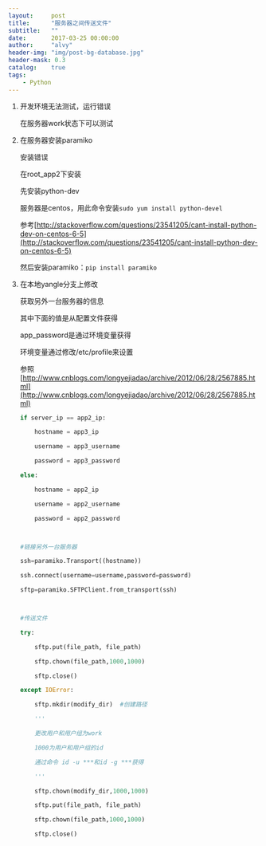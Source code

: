 ```yaml
---
layout:     post
title:      "服务器之间传送文件"
subtitle:   ""
date:       2017-03-25 00:00:00
author:     "alvy"
header-img: "img/post-bg-database.jpg"
header-mask: 0.3
catalog:    true
tags:
    - Python
---
```




1. 开发环境无法测试，运行错误

    在服务器work状态下可以测试

2. 在服务器安装paramiko

    安装错误

    在root_app2下安装

    先安装python-dev

    服务器是centos，用此命令安装`sudo yum install python-devel`

    参考[http://stackoverflow.com/questions/23541205/cant-install-python-dev-on-centos-6-5](http://stackoverflow.com/questions/23541205/cant-install-python-dev-on-centos-6-5)

    然后安装paramiko：`pip install paramiko`

3. 在本地yangle分支上修改

    获取另外一台服务器的信息

    其中下面的值是从配置文件获得

    app_password是通过环境变量获得

    环境变量通过修改/etc/profile来设置

    参照[http://www.cnblogs.com/longyejiadao/archive/2012/06/28/2567885.html](http://www.cnblogs.com/longyejiadao/archive/2012/06/28/2567885.html)

    ```python
    if server_ip == app2_ip:

        hostname = app3_ip 

        username = app3_username

        password = app3_password 

    else:

        hostname = app2_ip

        username = app2_username

        password = app2_password



    #链接另外一台服务器

    ssh=paramiko.Transport((hostname))

    ssh.connect(username=username,password=password)

    sftp=paramiko.SFTPClient.from_transport(ssh)



    #传送文件

    try:

        sftp.put(file_path, file_path)

        sftp.chown(file_path,1000,1000)

        sftp.close()

    except IOError:

        sftp.mkdir(modify_dir)  #创建路径

        '''

        更改用户和用户组为work

        1000为用户和用户组的id

        通过命令 id -u ***和id -g ***获得

        '''

        sftp.chown(modify_dir,1000,1000)

        sftp.put(file_path, file_path)

        sftp.chown(file_path,1000,1000)

        sftp.close()
    ```

